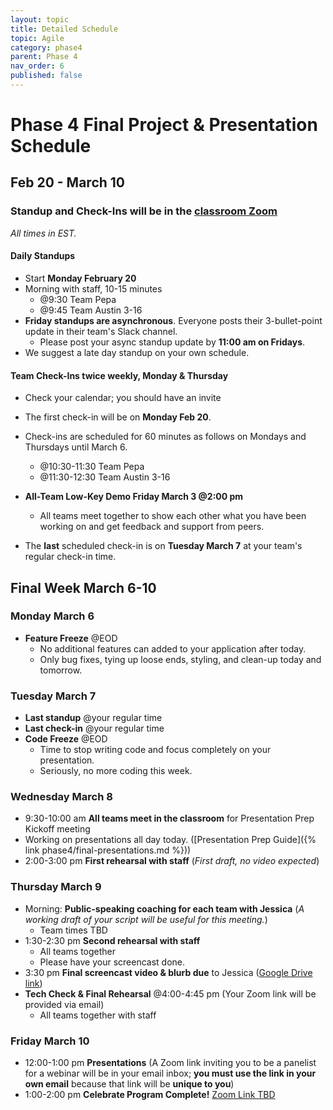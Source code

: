 ```yaml
---
layout: topic
title: Detailed Schedule
topic: Agile
category: phase4
parent: Phase 4
nav_order: 6
published: false
---
```


# Phase 4 Final Project & Presentation Schedule

## Feb 20 - March 10

### Standup and Check-Ins will be in the [classroom Zoom](https://us02web.zoom.us/j/88017099254?pwd=S0dXVDlNaE1wWU1uTE5mVFFDa0xoZz09)

_All times in EST._

#### Daily Standups

- Start **Monday February 20**
- Morning with staff, 10-15 minutes
  - @9:30 Team Pepa
  - @9:45 Team Austin 3-16
- **Friday standups are asynchronous**. Everyone posts their 3-bullet-point update in their team's Slack channel.
    - Please post your async standup update by **11:00 am on Fridays**.
- We suggest a late day standup on your own schedule.

#### Team Check-Ins twice weekly, Monday & Thursday

- Check your calendar; you should have an invite
- The first check-in will be on **Monday Feb 20**.
- Check-ins are scheduled for 60 minutes as follows on Mondays and Thursdays until March 6.

  - @10:30-11:30 Team Pepa
  - @11:30-12:30 Team Austin 3-16

- **All-Team Low-Key Demo Friday March 3 @2:00 pm**
  - All teams meet together to show each other what you have been working on and get feedback and support from peers.
- The **last** scheduled check-in is on **Tuesday March 7** at your team's regular check-in time.


## Final Week March 6-10

### Monday March 6

- **Feature Freeze** @EOD
    - No additional features can added to your application after today.
    - Only bug fixes, tying up loose ends, styling, and clean-up today and tomorrow.

### Tuesday March 7

- **Last standup** @your regular time
- **Last check-in** @your regular time
- **Code Freeze** @EOD
    - Time to stop writing code and focus completely on your presentation.
    - Seriously, no more coding this week.

### Wednesday March 8

- 9:30-10:00 am **All teams meet in the classroom** for Presentation Prep Kickoff meeting
- Working on presentations all day today. ([Presentation Prep Guide]({% link phase4/final-presentations.md %}))
- 2:00-3:00 pm **First rehearsal with staff** (_First draft, no video expected_)

### Thursday March 9

- Morning: **Public-speaking coaching for each team with Jessica** (_A working draft of your script will be useful for this meeting._)
    - Team times TBD
- 1:30-2:30 pm **Second rehearsal with staff**
    - All teams together
    - Please have your screencast done.
- 3:30 pm **Final screencast video & blurb due** to Jessica ([Google Drive link](https://drive.google.com/drive/folders/17Xro-vfYzNdijfF2JBsUa1edj_P7NDn4?usp=sharing))
- **Tech Check & Final Rehearsal** @4:00-4:45 pm (Your Zoom link will be provided via email)
    - All teams together with staff

### Friday March 10

- 12:00-1:00 pm **Presentations** (A Zoom link inviting you to be a panelist for a webinar will be in your email inbox; **you must use the link in your own email** because that link will be **unique to you**)
- 1:00-2:00 pm **Celebrate Program Complete!** [Zoom Link TBD]()
